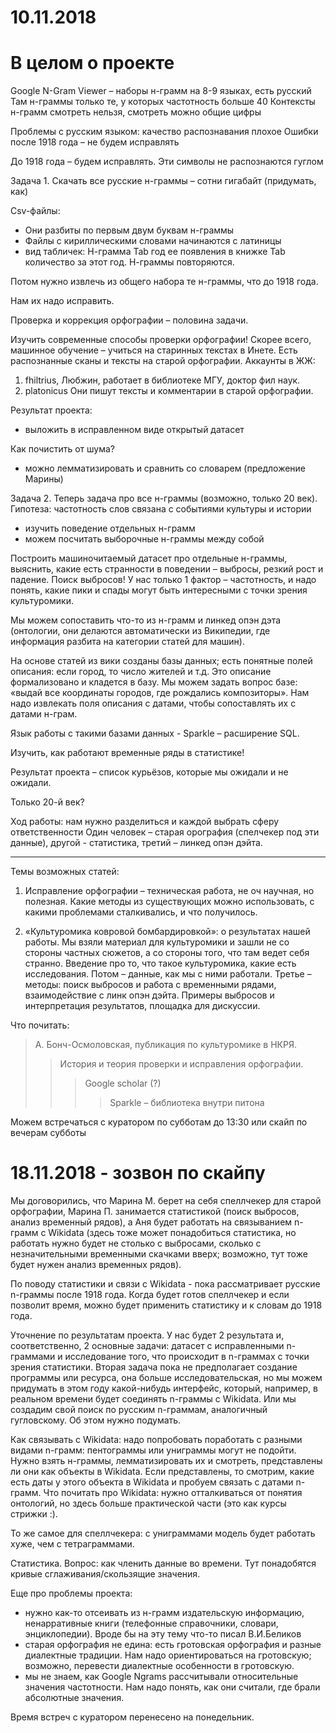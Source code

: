 # 10.11.2018

# В целом о проекте


Google N-Gram Viewer – наборы н-грамм на 8-9 языках, есть русский
Там н-граммы только те, у которых частотность больше 40
Контексты н-грамм смотреть нельзя, смотреть можно общие цифры

Проблемы с русским языком: качество распознавания плохое
Ошибки после 1918 года – не будем исправлять

До 1918 года – будем исправлять. Эти символы не распознаются гуглом

Задача 1. Скачать все русские н-граммы – сотни гигабайт (придумать, как)

Csv-файлы: 
- Они разбиты по первым двум буквам н-граммы
- Файлы с кириллическими словами начинаются с латиницы
- вид табличек: Н-грамма Tab год ее появления в книжке Tab количество за этот год. Н-граммы повторяются. 

Потом нужно извлечь из общего набора те н-граммы, что до 1918 года. 

Нам их надо исправить.

Проверка и коррекция орфографии – половина задачи. 

Изучить современные способы проверки орфографии! Скорее всего, машинное обучение – учиться на старинных текстах в Инете.  Есть распознанные сканы и тексты на старой орфографии. Аккаунты в ЖЖ: 
1. fhiltrius, Любжин, работает в библиотеке МГУ, доктор фил наук. 
2. platonicus 
Они пишут тексты и комментарии в старой орфографии. 

Результат проекта:
- выложить в исправленном виде открытый датасет

Как почистить от шума?
- можно лемматизировать и сравнить со словарем (предложение Марины)

Задача 2. Теперь задача про все н-граммы (возможно, только 20 век). Гипотеза: частотность слов связана с событиями культуры и истории

- изучить поведение отдельных н-грамм
- можем посчитать выборочные н-граммы между собой

Построить машиночитаемый датасет про отдельные н-граммы, выяснить, какие есть странности в поведении – выбросы, резкий рост и падение. Поиск выбросов! У нас только 1 фактор – частотность, и надо понять, какие пики и спады могут быть интересными с точки зрения культуромики. 

Мы можем сопоставить что-то из н-грамм и линкед опэн дэта (онтологии, они делаются автоматически из Википедии, где информация разбита на категории статей для машин). 

На основе статей из вики созданы базы данных; есть понятные полей описания: если город, то число жителей и т.д. Это описание формализовано и кладется в базу. Мы можем задать вопрос базе: «выдай все координаты городов, где рождались композиторы». Нам надо извлекать поля описания с датами, чтобы сопоставлять их с датами н-грам. 

Язык работы с такими базами данных - Sparkle – расширение SQL.

Изучить, как работают временные ряды в статистике! 

Результат проекта – список курьёзов, которые мы ожидали и не ожидали. 

Только 20-й век? 

Ход работы: нам нужно разделиться и каждой выбрать сферу ответственности
Один человек – старая орография (спелчекер под эти данные), другой - статистика, третий – линкед опэн дэйта. 


--- 

Темы возможных статей: 

1. Исправление орфографии – техническая работа, не оч научная, но полезная. Какие методы из существующих можно использовать, с какими проблемами сталкивались, и что получилось. 

2. «Культуромика ковровой бомбардировкой»: о результатах нашей работы. Мы взяли материал для культуромики и зашли не со стороны частных сюжетов, а со стороны того, что там ведет себя странно. 
Введение про то, что такое культуромика, какие есть исследования. Потом – данные, как мы с ними работали. Третье – методы: поиск выбросов и работа с временными рядами, взаимодействие с линк опэн дэйта. Примеры выбросов и интерпретация результатов, площадка для дискуссии.
 
Что почитать: 
> А. Бонч-Осмоловская, публикация по культуромике в НКРЯ.
>> История и теория проверки и исправления орфографии.  
>>> Google scholar (?)
>>>>Sparkle – библиотека внутри питона


Можем встречаться с куратором по субботам до 13:30 или скайп по вечерам субботы


# 18.11.2018  - зозвон по скайпу 

Мы договорились, что Марина М. берет на себя спеллчекер для старой орфографии, Марина П. занимается статистикой (поиск выбросов, анализ временный рядов), а Аня будет работать на связыванием n-грамм с Wikidata (здесь тоже может понадобиться статистика, но работать нужно будет не столько с выбросами, сколько с незначительными временными скачками вверх; возможно, тут тоже будет нужен анализ временных рядов).

По поводу статистики и связи с Wikidata - пока рассматривает русские n-граммы после 1918 года. Когда будет готов спеллчекер и если позволит время, можно будет применить статистику и к словам до 1918 года. 

Уточнение по результатам проекта. У нас будет 2 результата и, соответственно, 2 основные задачи: датасет с исправленными n-граммами и исследование того, что происходит в n-граммах с точки зрения статистики. Вторая задача пока не предполагает создание программы или ресурса, она больше исследовательская, но мы можем придумать в этом году какой-нибудь интерфейс, который, например, в реальном времени будет соединять n-граммы с Wikidata. Или мы создадим свой поиск по русским n-граммам, аналогичный гугловскому. Об этом нужно подумать.

Как связывать с Wikidata: надо попробовать поработать с разными видами n-грамм: пентограммы или униграммы могут не подойти. Нужно взять н-граммы, лемматизировать их и смотреть, представлены ли они как объекты в Wikidata. Если представлены, то смотрим, какие есть даты у этого объекта в Wikidata и пробуем связать с датами n-грамм. Что почитать про Wikidata: нужно отталкиваться от понятия онтологий, но здесь больше практической части (это как курсы стрижки :). 

То же самое для спеллчекера: с униграммами модель будет работать хуже, чем с тетраграммами. 

Статистика. Вопрос: как членить данные во времени. Тут понадобятся кривые сглаживания/скользящие значения. 

Еще про проблемы проекта:
- нужно как-то отсеивать из н-грамм издательскую информацию, ненарративные книги (телефонные справочники, словари, энциклопедии). Вроде бы на эту тему что-то писал В.И.Беликов
- старая орфография не едина: есть гротовская орфография и разные диалектные традиции. Нам надо ориентироваться на гротовскую; возможно, перевести диалектные особенности в гротовскую.  
- мы не знаем, как Google Ngrams рассчитывали относительные значения частотности. Нам надо понять, как они считали, где брали абсолютные значения. 

Время встреч с куратором перенесено на понедельник. 




 


